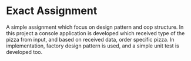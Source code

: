 # Exact Assignment

A simple assignment which focus on design pattern and oop structure.
In this project a console application is developed which received type of the pizza from input, and based on received data, order specific pizza.
In implementation, factory design pattern is used, and a simple unit test is developed too.
